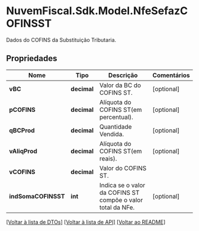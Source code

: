 # NuvemFiscal.Sdk.Model.NfeSefazCOFINSST
Dados do COFINS da  Substituição Tributaria.

## Propriedades

Nome | Tipo | Descrição | Comentários
------------ | ------------- | ------------- | -------------
**vBC** | **decimal** | Valor da BC do COFINS ST. | [optional] 
**pCOFINS** | **decimal** | Alíquota do COFINS ST(em percentual). | [optional] 
**qBCProd** | **decimal** | Quantidade Vendida. | [optional] 
**vAliqProd** | **decimal** | Alíquota do COFINS ST(em reais). | [optional] 
**vCOFINS** | **decimal** | Valor do COFINS ST. | 
**indSomaCOFINSST** | **int** | Indica se o valor da COFINS ST compõe o valor total da NFe. | [optional] 

[[Voltar à lista de DTOs]](../README.md#documentation-for-models) [[Voltar à lista de API]](../README.md#documentation-for-api-endpoints) [[Voltar ao README]](../README.md)

